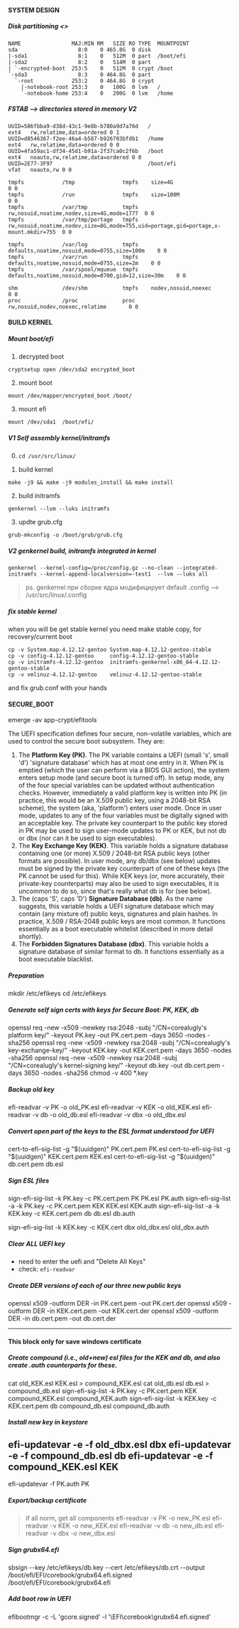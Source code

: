 #### SYSTEM DESIGN

##### Disk partitioning  <<GPT>>
```
NAME                MAJ:MIN RM   SIZE RO TYPE  MOUNTPOINT
sda                   8:0    0 465.8G  0 disk
|-sda1                8:1    0   512M  0 part  /boot/efi
|-sda2                8:2    0   514M  0 part
| `-encrypted-boot  253:5    0   512M  0 crypt /boot
`-sda3                8:3    0 464.8G  0 part
  `-root            253:2    0 464.8G  0 crypt
    |-notebook-root 253:3    0   100G  0 lvm   /
    `-notebook-home 253:4    0   200G  0 lvm   /home
```

##### FSTAB --> directories stored in memory V2
```
UUID=586fbba9-d38d-43c1-9e8b-b780a9d7a76d   /                        ext4   rw,relatime,data=ordered 0 1
UUID=d8546367-f2ee-46a4-b587-b926703bfdb1   /home                    ext4   rw,relatime,data=ordered 0 0
UUID=4fa59ac1-df34-45d1-b91a-2f37ca0c2f6b   /boot                    ext4   noauto,rw,relatime,data=ordered 0 0
UUID=2E77-3F97                              /boot/efi                vfat   noauto,rw 0 0

tmpfs            /tmp               tmpfs    size=4G                               0 0
tmpfs            /run               tmpfs    size=100M                             0 0
tmpfs            /var/tmp           tmpfs    rw,nosuid,noatime,nodev,size=4G,mode=1777  0 0
tmpfs            /var/tmp/portage   tmpfs    rw,nosuid,noatime,nodev,size=8G,mode=755,uid=portage,gid=portage,x-mount.mkdir=755  0 0

tmpfs            /var/log           tmpfs    defaults,noatime,nosuid,mode=0755,size=100m    0 0
tmpfs            /var/run           tmpfs    defaults,noatime,nosuid,mode=0755,size=2m    0 0
tmpfs            /var/spool/mqueue  tmpfs    defaults,noatime,nosuid,mode=0700,gid=12,size=30m    0 0

shm              /dev/shm           tmpfs    nodev,nosuid,noexec                   0 0
proc             /proc              proc     rw,nosuid,nodev,noexec,relatime       0 0
```


#### BUILD KERNEL

##### Mount boot/efi 
1. decrypted boot 
```
cryptsetup open /dev/sda2 encrypted_boot
```
2. mount boot 
```
mount /dev/mapper/encrypted_boot /boot/
```
3. mount efi
```
mount /dev/sda1  /boot/efi/
```

##### V1 Self assembly kernel/initramfs
0. ``` cd /usr/src/linux/ ```

1. build kernel
```
make -j9 && make -j9 modules_install && make install
```
2. build initramfs
```
genkernel --lvm --luks initramfs
```
3. updte grub.cfg
```
grub-mkconfig -o /boot/grub/grub.cfg
```

##### V2 genkernel build, initramfs integrated in kernel
```
genkernel --kernel-config=/proc/config.gz --no-clean --integrated-initramfs --kernel-append-localversion=-test1  --lvm --luks all
```

> ps. genkernel при сборке ядра модифицирует default .config --> /usr/src/linux/.config

##### fix stable kernel
when you will be get stable kernel you need make stable copy, for recovery/current boot

```
cp -v System.map-4.12.12-gentoo System.map-4.12.12-gentoo-stable
cp -v config-4.12.12-gentoo     config-4.12.12-gentoo-stable
cp -v initramfs-4.12.12-gentoo  initramfs-genkernel-x86_64-4.12.12-gentoo-stable
cp -v vmlinuz-4.12.12-gentoo    vmlinuz-4.12.12-gentoo-stable
```

and fix grub.conf with your hands

#### SECURE_BOOT
emerge -av app-crypt/efitools

The UEFI specification defines four secure, non-volatile variables, which are used to control the secure boot subsystem. They are:

1. The **Platform Key (PK)**. The PK variable contains a UEFI (small 's', small 'd') 'signature database' which has at most one entry in it. When PK is emptied (which the user can perform via a BIOS GUI action), the system enters setup mode (and secure boot is turned off). In setup mode, any of the four special variables can be updated without authentication checks. However, immediately a valid platform key is written into PK (in practice, this would be an X.509 public key, using a 2048-bit RSA scheme), the system (aka, 'platform') enters user mode. Once in user mode, updates to any of the four variables must be digitally signed with an acceptable key. The private key counterpart to the public key stored in PK may be used to sign user-mode updates to PK or KEK, but not db or dbx (nor can it be used to sign executables).
2. The **Key Exchange Key (KEK)**. This variable holds a signature database containing one (or more) X.509 / 2048-bit RSA public keys (other formats are possible). In user mode, any db/dbx (see below) updates must be signed by the private key counterpart of one of these keys (the PK cannot be used for this). While KEK keys (or, more accurately, their private-key counterparts) may also be used to sign executables, it is uncommon to do so, since that's really what db is for (see below).
3. The (caps 'S', caps 'D') **Signature Database (db)**. As the name suggests, this variable holds a UEFI signature database which may contain (any mixture of) public keys, signatures and plain hashes. In practice, X.509 / RSA-2048 public keys are most common. It functions essentially as a boot executable whitelist (described in more detail shortly).
4. The **Forbidden Signatures Database (dbx)**. This variable holds a signature database of similar format to db. It functions essentially as a boot executable blacklist.

##### Preparation
mkdir /etc/efikeys
cd /etc/efikeys

##### Generate self sign certs with keys for Secure Boot: PK, KEK, db
openssl req -new -x509 -newkey rsa:2048 -subj "/CN=corealugly's platform key/" -keyout PK.key -out PK.cert.pem -days 3650 -nodes -sha256
openssl req -new -x509 -newkey rsa:2048 -subj "/CN=corealugly's key-exchange-key/" -keyout KEK.key -out KEK.cert.pem -days 3650 -nodes -sha256
openssl req -new -x509 -newkey rsa:2048 -subj "/CN=corealugly's kernel-signing key/" -keyout db.key -out db.cert.pem -days 3650 -nodes -sha256
chmod -v 400 *.key

##### Backup old key
efi-readvar -v PK -o old_PK.esl
efi-readvar -v KEK -o old_KEK.esl
efi-readvar -v db -o old_db.esl
efi-readvar -v dbx -o old_dbx.esl

##### Convert open part of the keys to the ESL format understood for UEFI
cert-to-efi-sig-list -g "$(uuidgen)" PK.cert.pem PK.esl
cert-to-efi-sig-list -g "$(uuidgen)" KEK.cert.pem KEK.esl
cert-to-efi-sig-list -g "$(uuidgen)" db.cert.pem db.esl

##### Sign ESL files
sign-efi-sig-list -k PK.key -c PK.cert.pem PK PK.esl PK.auth
sign-efi-sig-list -a -k PK.key -c PK.cert.pem KEK KEK.esl KEK.auth
sign-efi-sig-list -a -k KEK.key -c KEK.cert.pem db db.esl db.auth

sign-efi-sig-list -k KEK.key -c KEK.cert dbx old_dbx.esl old_dbx.auth

##### Clear ALL UEFI key
- need to enter the uefi and "Delete All Keys" 
- check: ```efi-readvar```

##### Create DER versions of each of our three new public keys
openssl x509 -outform DER -in PK.cert.pem -out PK.cert.der
openssl x509 -outform DER -in KEK.cert.pem -out KEK.cert.der
openssl x509 -outform DER -in db.cert.pem -out db.cert.der

---
#### This block only for save windows certificate
##### Create compound (i.e., old+new) esl files for the KEK and db, and also create .auth counterparts for these.
cat old_KEK.esl KEK.esl > compound_KEK.esl
cat old_db.esl db.esl > compound_db.esl
sign-efi-sig-list -k PK.key -c PK.cert.pem KEK compound_KEK.esl compound_KEK.auth
sign-efi-sig-list -k KEK.key -c KEK.cert.pem db compound_db.esl compound_db.auth 

##### Install new key in keystore
efi-updatevar -e -f old_dbx.esl dbx
efi-updatevar -e -f compound_db.esl db
efi-updatevar -e -f compound_KEK.esl KEK
----
efi-updatevar -f PK.auth PK

##### Export/backup certificate 
> if all norm, get all components
efi-readvar -v PK -o new_PK.esl
efi-readvar -v KEK -o new_KEK.esl
efi-readvar -v db -o new_db.esl
efi-readvar -v dbx -o new_dbx.esl

##### Sign grubx64.efi
sbsign --key /etc/efikeys/db.key  --cert  /etc/efikeys/db.crt  --output  /boot/efi/EFI/corebook/grubx64.efi.signed /boot/efi/EFI/corebook/grubx64.efi

##### Add boot row in UEFI
efibootmgr -c -L 'gcore.signed' -l '\EFI\corebook\grubx64.efi.signed'
